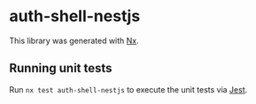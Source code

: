 # auth-shell-nestjs

This library was generated with [Nx](https://nx.dev).

## Running unit tests

Run `nx test auth-shell-nestjs` to execute the unit tests via [Jest](https://jestjs.io).
